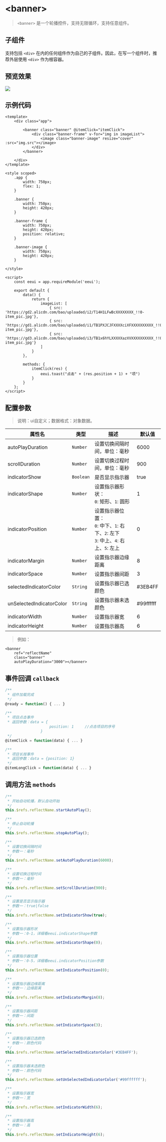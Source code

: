 # &lt;banner&gt;

> `<banner>` 是一个轮播控件，支持无限循环，支持任意组件。

## 子组件

支持包括 `<div>` 在内的任何组件作为自己的子组件。因此，在写一个组件时，推荐外层使用 `<div>` 作为根容器。

## 预览效果

![](./media/ezgif-4-fd5c0ccc0e.gif)

## 示例代码

```vue
<template>
    <div class="app">

        <banner class="banner" @itemClick="itemClick">
            <div class="banner-frame" v-for="img in imageList">
                <image class="banner-image" resize="cover" :src="img.src"></image>
            </div>
        </banner>

    </div>
</template>

<style scoped>
    .app {
        width: 750px;
        flex: 1;
    }

    .banner {
        width: 750px;
        height: 420px;
    }

    .banner-frame {
        width: 750px;
        height: 420px;
        position: relative;
    }

    .banner-image {
        width: 750px;
        height: 420px;
    }

</style>

<script>
    const eeui = app.requireModule('eeui');

    export default {
        data() {
            return {
                imageList: [
                    { src: 'https://gd2.alicdn.com/bao/uploaded/i2/T14H1LFwBcXXXXXXXX_!!0-item_pic.jpg'},
                    { src: 'https://gd1.alicdn.com/bao/uploaded/i1/TB1PXJCJFXXXXciXFXXXXXXXXXX_!!0-item_pic.jpg'},
                    { src: 'https://gd3.alicdn.com/bao/uploaded/i3/TB1x6hYLXXXXXazXVXXXXXXXXXX_!!0-item_pic.jpg'}
                ]
            }
        },

        methods: {
            itemClick(res) {
                eeui.toast("点击" + (res.position + 1) + "项")
            }
        }
    };
</script>
```


## 配置参数
>说明：ui自定义；数据格式：对象数据。

| 属性名           | 类型     | 描述                          | 默认值     |
| ------------- | ------ | -------------------------- | ------- |
| autoPlayDuration |`Number`  | 设置切换间隔时间，单位：毫秒           | 6000      |
| scrollDuration |`Number`  | 设置切换过程时间，单位：毫秒           | 900     |
| indicatorShow |`Boolean`  | 是否显示指示器           | true     |
| indicatorShape |`Number`  | 设置指示器形状：<br/>`0`: 矩形、`1`: 圆形           | 1       |
| indicatorPosition |`Number`  | 设置指示器位置：<br/>`0`: 中下、`1`: 右下、`2`: 左下<br/>`3`: 中上、`4`: 右上、`5`: 左上           | 0       |
| indicatorMargin |`Number`  | 设置指示器边缘距离           | 8      |
| indicatorSpace |`Number`  | 设置指示器间距           | 3       |
| selectedIndicatorColor |`String`  | 设置指示器已选颜色           | #3EB4FF       |
| unSelectedIndicatorColor |`String`  | 设置指示器未选颜色           | #99ffffff      |
| indicatorWidth |`Number`  | 设置指示器宽           | 6      |
| indicatorHeight |`Number`  | 设置指示器高           | 6      |

> 例如：

```vue
<banner 
    ref="reflectName"
    class="banner" 
    autoPlayDuration="3000"></banner>
```

## 事件回调 `callback`

``` js
/**
 * 组件加载完成
 */
@ready = function() { ... }

/**
 * 项目点击事件
 * 返回参数：data = {
                    position: 1     //点击项目的序号
                }
 */
@itemClick = function(data) { ... }

/**
 * 项目长按事件
 * 返回参数：data = {position: 1}
 */
@itemLongClick = function(data) { ... }
```

## 调用方法 `methods`

```js
/**
 * 开始自动轮播，默认自动开始
 */
this.$refs.reflectName.startAutoPlay();

/**
 * 停止自动轮播
 */
this.$refs.reflectName.stopAutoPlay();

/**
 * 设置切换间隔时间
 * 参数一：毫秒
 */
this.$refs.reflectName.setAutoPlayDuration(6000);

/**
 * 设置切换过程时间
 * 参数一：毫秒
 */
this.$refs.reflectName.setScrollDuration(900);

/**
 * 设置是否显示指示器
 * 参数一：true|false
 */
this.$refs.reflectName.setIndicatorShow(true);

/**
 * 设置指示器形状
 * 参数一：0-1，详细看eeui.indicatorShape参数
 */
this.$refs.reflectName.setIndicatorShape(0);

/**
 * 设置指示器位置
 * 参数一：0-5，详细看eeui.indicatorPosition参数
 */
this.$refs.reflectName.setIndicatorPosition(0);

/**
 * 设置指示器边缘距离
 * 参数一：边缘距离
 */
this.$refs.reflectName.setIndicatorMargin(8);

/**
 * 设置指示器间距
 * 参数一：间距
 */
this.$refs.reflectName.setIndicatorSpace(3);

/**
 * 设置指示器已选颜色
 * 参数一：颜色代码
 */
this.$refs.reflectName.setSelectedIndicatorColor('#3EB4FF');

/**
 * 设置指示器未选颜色
 * 参数一：颜色代码
 */
this.$refs.reflectName.setUnSelectedIndicatorColor('#99ffffff');

/**
 * 设置指示器宽
 * 参数一：宽
 */
this.$refs.reflectName.setIndicatorWidth(6);

/**
 * 设置指示器高
 * 参数一：高
 */
this.$refs.reflectName.setIndicatorHeight(6);
```


